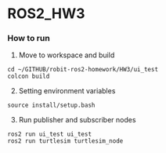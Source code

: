 # ROS2_HW3

### How to run

1. Move to workspace and build
```
cd ~/GITHUB/robit-ros2-homework/HW3/ui_test
colcon build
```

2. Setting environment variables
```
source install/setup.bash
```

3. Run publisher and subscriber nodes
```
ros2 run ui_test ui_test
ros2 run turtlesim turtlesim_node
```
